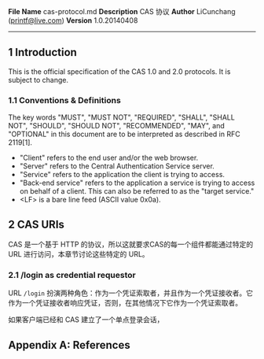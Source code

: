**File Name** cas-protocol.md
**Description**  CAS 协议
**Author** LiCunchang (printf@live.com)
**Version** 1.0.20140408

------

## 1 Introduction

This is the official specification of the CAS 1.0 and 2.0 protocols. It is subject to change.

### 1.1 Conventions & Definitions

The key words "MUST", "MUST NOT", "REQUIRED", "SHALL", "SHALL NOT", "SHOULD", "SHOULD NOT", "RECOMMENDED", "MAY", and "OPTIONAL" in this document are to be interpreted as described in RFC 2119[1].

* "Client" refers to the end user and/or the web browser.
* "Server" refers to the Central Authentication Service server.
* "Service" refers to the application the client is trying to access.
* "Back-end service" refers to the application a service is trying to access on behalf of a client. This can also be referred to as the "target service."
* <LF\> is a bare line feed (ASCII value 0x0a).

## 2 CAS URIs

CAS 是一个基于 HTTP 的协议，所以这就要求CAS的每一个组件都能通过特定的 URL 进行访问，本章节讨论这些特定的 URL。

### 2.1 /login as credential requestor

URL `/login` 扮演两种角色：作为一个凭证索取者，并且作为一个凭证接收者。它作为一个凭证接收者响应凭证，否则，在其他情况下它作为一个凭证索取者。

如果客户端已经和 CAS 建立了一个单点登录会话，



## Appendix A: References





